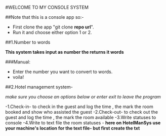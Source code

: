 ﻿#WELCOME TO MY CONSOLE SYSTEM

##Note that this is a console app so:-
- First clone the app "git clone **repo url**".
- Run it and choose either option 1 or 2.

##1.Number to words

**This system takes input as number the  returns it words**

###Manual:

- Enter the number you want to convert to words.
- voila!

##2.Hotel management system- 

*make sure you choose an options below or enter exit to leave the program*


-1.Check-in- to check in the guest and log the time , the mark the room booked and show who assisted the guest
-2.Check-out- to check out the guest and log the time , the mark the room available
-3.Write statuses to console
-4.Write to text file the room statuses - **here on HotelManSys use your machine's location for the text file- but first create the txt**
